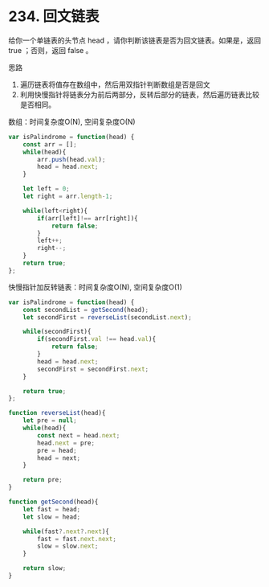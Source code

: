 # 234. 回文链表

给你一个单链表的头节点 head ，请你判断该链表是否为回文链表。如果是，返回 true ；否则，返回 false 。

思路

1. 遍历链表将值存在数组中，然后用双指针判断数组是否是回文
2. 利用快慢指针将链表分为前后两部分，反转后部分的链表，然后遍历链表比较是否相同。

数组：时间复杂度O(N), 空间复杂度O(N)

```js
var isPalindrome = function(head) {
    const arr = [];
    while(head){
        arr.push(head.val);
        head = head.next;
    }

    let left = 0;
    let right = arr.length-1;

    while(left<right){
        if(arr[left]!== arr[right]){
            return false;
        }
        left++;
        right--;
    }
    return true;
};
```

快慢指针加反转链表：时间复杂度O(N), 空间复杂度O(1)

```js
var isPalindrome = function(head) {
    const secondList = getSecond(head);
    let secondFirst = reverseList(secondList.next);

    while(secondFirst){
        if(secondFirst.val !== head.val){
            return false;
        }
        head = head.next;
        secondFirst = secondFirst.next;
    }

    return true;
};

function reverseList(head){
    let pre = null;
    while(head){
        const next = head.next;
        head.next = pre;
        pre = head;
        head = next;
    }

    return pre;
}

function getSecond(head){
    let fast = head;
    let slow = head;

    while(fast?.next?.next){
        fast = fast.next.next;
        slow = slow.next;
    }

    return slow;
}
```